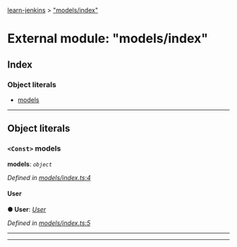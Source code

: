 [learn-jenkins](../README.md) > ["models/index"](../modules/_models_index_.md)

# External module: "models/index"

## Index

### Object literals

* [models](_models_index_.md#models)

---

## Object literals

<a id="models"></a>

### `<Const>` models

**models**: *`object`*

*Defined in [models/index.ts:4](https://github.com/jmeyers91/ts-app/blob/2005cf1/src/models/index.ts#L4)*

<a id="models.user"></a>

####  User

**● User**: *[User](../classes/_models_user_model_.user.md)*

*Defined in [models/index.ts:5](https://github.com/jmeyers91/ts-app/blob/2005cf1/src/models/index.ts#L5)*

___

___

